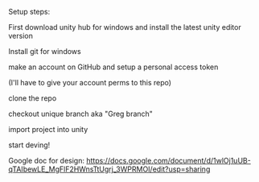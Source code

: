 Setup steps:

First download unity hub for windows and install the latest unity editor version

Install git for windows

make an account on GitHub and setup a personal access token

(I'll have to give your account perms to this repo)

clone the repo 

checkout unique branch aka "Greg branch"

import project into unity

start deving!




Google doc for design: https://docs.google.com/document/d/1wlOj1uUB-qTAIbewLE_MgFlF2HWnsTtUgrj_3WPRMOI/edit?usp=sharing
